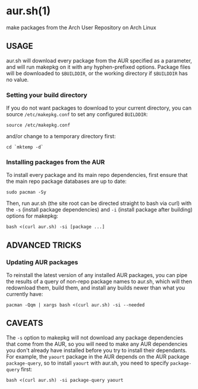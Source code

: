 # aur.sh(1)

make packages from the Arch User Repository on Arch Linux

## USAGE

aur.sh will download every package from the AUR specified as a parameter,
and will run makepkg on it with any hyphen-prefixed options. Package files will
be downloaded to `$BUILDDIR`, or the working directory if `$BUILDDIR` has no
value.

### Setting your build directory

If you do not want packages to download to your current directory,
you can source `/etc/makepkg.conf` to set any configured `BUILDDIR`:

    source /etc/makepkg.conf

and/or change to a temporary directory first:

    cd `mktemp -d`
    
### Installing packages from the AUR

To install every package and its main repo dependencies, first ensure that
the main repo package databases are up to date:

    sudo pacman -Sy

Then, run aur.sh (the site root can be directed straight to bash via curl)
with the `-s` (install package dependencies) and `-i` (install package after
building) options for makepkg:

    bash <(curl aur.sh) -si [package ...]

## ADVANCED TRICKS

### Updating AUR packages

To reinstall the latest version of any installed AUR packages, you can pipe the
results of a query of non-repo package names to aur.sh, which will then
redownload them, build them, and install any builds newer than what you
currently have:

    pacman -Qqm | xargs bash <(curl aur.sh) -si --needed

## CAVEATS

The `-s` option to makepkg will not download any package dependencies that come
from the AUR, so you will need to make any AUR dependencies you don't already
have installed before you try to install their dependants. For example, the
`yaourt` package in the AUR depends on the AUR package `package-query`, so to
install `yaourt` with aur.sh, you need to specify `package-query` first:

    bash <(curl aur.sh) -si package-query yaourt
